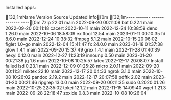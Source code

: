 Installed apps:

[32;1mName     Version      Source Updated             Info[0m
[32;1m----     -------      ------ -------             ----[0m
7zip     22.01        main   2022-09-20 00:11:08 
bat      0.22.1       main   2022-09-20 00:11:18 
cacert   2022-10-11   main   2022-12-24 10:38:59 
deno     1.26.0       main   2022-10-06 18:58:09 
exiftool 12.54        main   2023-01-11 00:10:35 
fd       8.6.0        main   2022-12-24 10:38:32 
ffmpeg   5.1.2        main   2022-10-15 20:06:02 
figlet   1.0-go       main   2022-12-04 15:41:47 
fx       24.0.0       main   2023-01-18 01:37:38 
glow     1.4.1        main   2022-09-20 15:37:49 
grex     1.4.1        main   2022-11-28 01:40:39 
hexyl    0.12.0       main   2022-12-27 11:23:19 
innounp  0.50         main   2023-01-20 00:21:38 
jq       1.6          main   2022-10-08 10:25:57 
latex                        2022-12-17 20:08:07 Install failed
lsd      0.23.1       main   2022-12-09 01:25:28 
micro    2.0.11       main   2022-09-20 00:11:31 
miktex   22.10        main   2022-12-17 20:04:33 
ngrok    3.1.0        main   2022-10-08 10:26:02 
pandoc   2.19.2       main   2022-12-17 20:07:58 
pdftk    2.02         main   2023-01-20 00:21:46 
ripgrep  13.0.0       main   2022-09-20 00:11:35 
sudo     0.2020.01.26 main   2022-10-25 22:35:02 
tokei    12.1.2       main   2022-11-15 14:09:40 
wget     1.21.3       main   2022-09-28 22:18:47 
zoxide   0.8.3        main   2022-10-08 10:26:04 

